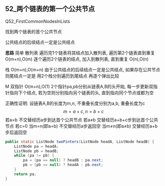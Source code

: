 ## 52_两个链表的第一个公共节点
Q52_FirstCommonNodeslnLists

找到两个链表的首个公共节点

公共结点的后续结点一定是公共结点

**思路**
简单
散列表	
遍历完1个链表将其结点加入散列表, 遍历第2个链表直到重复	O(m+n),O(m)
逐个遍历2个链表的结点, 加入到散列表, 直到重复	O(n),O(n)

栈 O(m+n),O(m+n)
由于公共结点的后续结点一定是公共结点, 如果存在公共节点则尾结点一定是
用2个栈分别遍历到尾结点 再逐个弹出比较

M 双指针	O(m+n),O(1)
2个指针pa,pb分别从链表A,B的头开始, 每一步更新双指针指向下个结点, 若为空则分别指向另个链表的头, 直到指向同个节点或都为空

正确性证明: 
设链表A,B的长度为m,n, 不重叠长度分别为a,b, 重叠长度为c
$$
m = a + c, n = b + c
$$
若a=b 不交替经历a步到达首个公共节点
若a≠b 交替经历a+b+c步到达首个公共节点
若c=0 当m=n(即a=b) 不交替经历a步返回空
	当m≠n(即a≠b) 交替经历a+b步后返回空

```java
public static ListNode twoPinters(ListNode headA, ListNode headB) {
    ListNode pa = headA;
    ListNode pb = headB;
    while (pa != pb) {
        pa = (pa == null) ? headB : pa.next;
        pb = (pb == null) ? headA : pb.next;
    }
    return pa;
}
```

